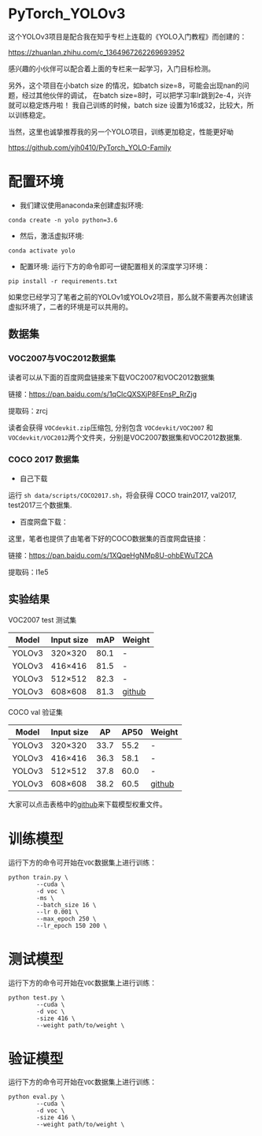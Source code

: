 
# PyTorch_YOLOv3
这个YOLOv3项目是配合我在知乎专栏上连载的《YOLO入门教程》而创建的：

https://zhuanlan.zhihu.com/c_1364967262269693952

感兴趣的小伙伴可以配合着上面的专栏来一起学习，入门目标检测。

另外，这个项目在小batch size 的情况，如batch size=8，可能会出现nan的问题，经过其他伙伴的调试，
在batch size=8时，可以把学习率lr跳到2e-4，兴许就可以稳定炼丹啦！ 我自己训练的时候，batch size
设置为16或32，比较大，所以训练稳定。

当然，这里也诚挚推荐我的另一个YOLO项目，训练更加稳定，性能更好呦

https://github.com/yjh0410/PyTorch_YOLO-Family

# 配置环境
- 我们建议使用anaconda来创建虚拟环境:
```Shell
conda create -n yolo python=3.6
```

- 然后，激活虚拟环境:
```Shell
conda activate yolo
```

- 配置环境:
运行下方的命令即可一键配置相关的深度学习环境：
```Shell
pip install -r requirements.txt 
```
如果您已经学习了笔者之前的YOLOv1或YOLOv2项目，那么就不需要再次创建该虚拟环境了，二者的环境是可以共用的。


## 数据集

### VOC2007与VOC2012数据集

读者可以从下面的百度网盘链接来下载VOC2007和VOC2012数据集

链接：https://pan.baidu.com/s/1qClcQXSXjP8FEnsP_RrZjg 

提取码：zrcj 

读者会获得 ```VOCdevkit.zip```压缩包, 分别包含 ```VOCdevkit/VOC2007``` 和 ```VOCdevkit/VOC2012```两个文件夹，分别是VOC2007数据集和VOC2012数据集.

### COCO 2017 数据集

* 自己下载

运行 ```sh data/scripts/COCO2017.sh```，将会获得 COCO train2017, val2017, test2017三个数据集.

* 百度网盘下载：

这里，笔者也提供了由笔者下好的COCO数据集的百度网盘链接：

链接：https://pan.baidu.com/s/1XQqeHgNMp8U-ohbEWuT2CA 

提取码：l1e5

## 实验结果
VOC2007 test 测试集

| Model             |  Input size  |   mAP   | Weight |
|-------------------|--------------|---------|--------|
| YOLOv3            |  320×320     |  80.1   |    -   |
| YOLOv3            |  416×416     |  81.5   |    -   |
| YOLOv3            |  512×512     |  82.3   |    -   |
| YOLOv3            |  608×608     |  81.3   | [github](https://github.com/yjh0410/PyTorch_YOLOv3/releases/download/yolov3_weight/yolov3_voc.pth) |


COCO val 验证集

| Model             |  Input size    |   AP    |  AP50   | Weight|
|-------------------|----------------|---------|-----------|-------|
| YOLOv3            |  320×320       |  33.7   |  55.2   |   -   |
| YOLOv3            |  416×416       |  36.3   |  58.1   |   -   |
| YOLOv3            |  512×512       |  37.8   |  60.0   |   -   |
| YOLOv3            |  608×608       |  38.2   |  60.5   | [github](https://github.com/yjh0410/PyTorch_YOLOv3/releases/download/yolov3_weight/yolov3_coco.pth) |

大家可以点击表格中的[github]()来下载模型权重文件。

# 训练模型
运行下方的命令可开始在```VOC```数据集上进行训练：
```Shell
python train.py \
        --cuda \
        -d voc \
        -ms \
        --batch_size 16 \
        --lr 0.001 \
        --max_epoch 250 \
        --lr_epoch 150 200 \
```

# 测试模型
运行下方的命令可开始在```VOC```数据集上进行训练：
```Shell
python test.py \
        --cuda \
        -d voc \
        -size 416 \
        --weight path/to/weight \
```


# 验证模型
运行下方的命令可开始在```VOC```数据集上进行训练：
```Shell
python eval.py \
        --cuda \
        -d voc \
        -size 416 \
        --weight path/to/weight \
```